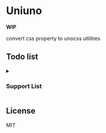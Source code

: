 # Uniuno

**WIP**

convert css property to unocss utilities

## Todo list

<details>

<summary>

### Support List

</summary>

- [ ] Layout
  - [ ] Aspect Ratio
  - [ ] Container (?)
  - [ ] Columns
  - [ ] Break After
  - [ ] Break Before
  - [ ] Break Inside
  - [ ] Box Decoration Break
  - [ ] Box Sizing
  - [x] Display
  - [x] Floats
  - [x] Clear
  - [x] Isolation
  - [x] Object Fit
  - [x] Object Position
  - [x] Overflow
  - [ ] Overscroll Behavior
  - [ ] Position
  - [ ] Top / Right / Bottom / Left
  - [ ] Visibility
  - [ ] Z-Index
- [ ] Flexbox & Grid
- [ ] Spacing
  - [x] Padding
  - [x] Margin
  - [ ] Space Between 
- [x] Sizing
  - [x] Width
  - [x] Min-Width
  - [x] Max-Width
  - [x] Height
  - [x] Min-Height
  - [x] Max-Height
- [ ] Typography
- [ ] Backgrounds
  - [x] Background Attachment
  - [x] Background Clip
  - [x] Background Color
  - [x] Background Origin
  - [x] Background Position
  - [x] Background Repeat
  - [x] Background Size
  - [x] Background Image
  - [ ] Gradient Color Stops
- [ ] Borders
  - [x] Border Radius
  - [x] Border Width
  - [x] Border Color
  - [x] Border Style
  - [ ] Divide Width
  - [ ] Divide Color
  - [ ] Divide Style
  - [x] Outline Width
  - [x] Outline Color
  - [x] Outline Style
  - [x] Outline Offset
  - [ ] Ring Width
  - [ ] Ring Color
  - [ ] Ring Offset Width
  - [ ] Ring Offset Color
- [ ] Effects
- [ ] Filters
- [x] Tables
- [ ] Transition & Animation
- [ ] Transforms
- [ ] Interactivity
- [ ] SVG
- [ ] A11y

</details>

## License

MIT
